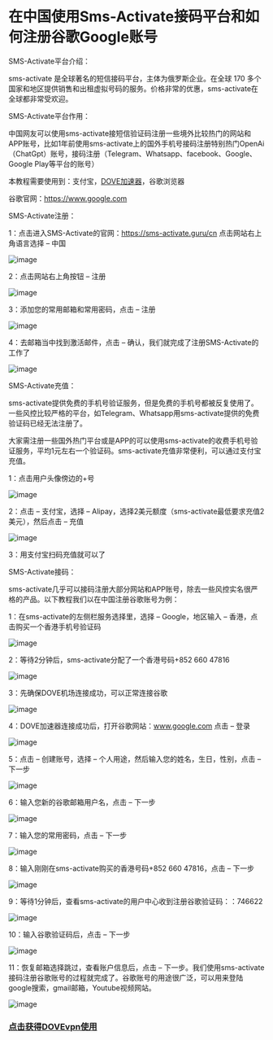 # 在中国使用Sms-Activate接码平台和如何注册谷歌Google账号

SMS-Activate平台介绍：

sms-activate 是全球著名的短信接码平台，主体为俄罗斯企业。在全球 170 多个国家和地区提供销售和出租虚拟号码的服务。价格非常的优惠，sms-activate在全球都非常受欢迎。

SMS-Activate平台作用：

中国网友可以使用sms-activate接短信验证码注册一些境外比较热门的网站和APP账号，比如1年前使用sms-activate上的国外手机号接码注册特别热门OpenAi（ChatGpt）账号，接码注册（Telegram、Whatsapp、facebook、Google、Google Play等平台的账号）

本教程需要使用到：支付宝，[DOVE加速器](https://dove8.cc/a.php?alavBTtF8UB)，谷歌浏览器

谷歌官网：https://www.google.com

SMS-Activate注册：

1：点击进入SMS-Activate的官网：https://sms-activate.guru/cn  点击网站右上角语言选择 – 中国

![image](https://github.com/user-attachments/assets/45822dd5-9474-40f2-872a-d1307b2e9d83)

2：点击网站右上角按钮 – 注册

![image](https://github.com/user-attachments/assets/21e4ceae-d951-4811-9205-bd6bebefeaed)

3：添加您的常用邮箱和常用密码，点击 – 注册

![image](https://github.com/user-attachments/assets/9653520e-9481-460d-bf45-3a726ee86547)

4：去邮箱当中找到激活邮件，点击 – 确认，我们就完成了注册SMS-Activate的工作了

![image](https://github.com/user-attachments/assets/14bc90d9-965b-47e9-ba15-828348b573f5)

SMS-Activate充值：

sms-activate提供免费的手机号验证服务，但是免费的手机号都被反复使用了。一些风控比较严格的平台，如Telegram、Whatsapp用sms-activate提供的免费验证码已经无法注册了。

大家需注册一些国外热门平台或是APP的可以使用sms-activate的收费手机号验证服务，平均1元左右一个验证码。sms-activate充值非常便利，可以通过支付宝充值。

1：点击用户头像傍边的+号

![image](https://github.com/user-attachments/assets/0a76bd50-880a-4395-b537-d4460555b3c8)

2：点击 – 支付宝，选择 – Alipay，选择2美元额度（sms-activate最低要求充值2美元），然后点击 – 充值

![image](https://github.com/user-attachments/assets/c34f9fcf-f9b6-4d6a-bb3c-cc1e3b4f1a9f)

3：用支付宝扫码充值就可以了

SMS-Activate接码：

sms-activate几乎可以接码注册大部分网站和APP账号，除去一些风控实名很严格的产品。以下教程我们以在中国注册谷歌账号为例：

1：在sms-activate的左侧栏服务选择里，选择 – Google，地区输入 – 香港，点击购买一个香港手机号验证码

![image](https://github.com/user-attachments/assets/2233b4f0-62c7-49d9-9822-2129bd6a4357)

2：等待2分钟后，sms-activate分配了一个香港号码+852 660 47816

![image](https://github.com/user-attachments/assets/d06db917-975a-4938-9996-b041df8e2224)

3：先确保DOVE机场连接成功，可以正常连接谷歌

![image](https://github.com/user-attachments/assets/334d292e-2a7d-452d-84f5-76f9a7c0b2c4)

4：DOVE加速器连接成功后，打开谷歌网站：www.google.com 点击 – 登录

![image](https://github.com/user-attachments/assets/f2412581-dd1c-4516-b7f7-0cbd31202ff4)

5：点击 – 创建账号，选择 – 个人用途，然后输入您的姓名，生日，性别，点击 – 下一步

![image](https://github.com/user-attachments/assets/cbba17a5-41b6-4e54-8eb3-da4bdb483e28)

6：输入您新的谷歌邮箱用户名，点击 – 下一步

![image](https://github.com/user-attachments/assets/1d755a9b-63f7-4005-8ab3-fcd20cfa5df3)

7：输入您的常用密码，点击 – 下一步

![image](https://github.com/user-attachments/assets/71a0cf7b-c136-409c-b7dd-c8b69d442e17)

8：输入刚刚在sms-activate购买的香港号码+852 660 47816，点击 – 下一步

![image](https://github.com/user-attachments/assets/c76dbed8-1511-46d9-97e6-8b88da39f760)

9：等待1分钟后，查看sms-activate的用户中心收到注册谷歌验证码：：746622

![image](https://github.com/user-attachments/assets/65eef73a-1823-4871-b493-141688ee00fe)

10：输入谷歌验证码后，点击 – 下一步

![image](https://github.com/user-attachments/assets/9fd66647-ef0a-4beb-a0fd-aef15d515abe)

11：恢复邮箱选择跳过，查看账户信息后，点击 – 下一步。我们使用sms-activate接码注册谷歌账号的过程就完成了。谷歌账号的用途很广泛，可以用来登陆google搜索，gmail邮箱，Youtube视频网站。

![image](https://github.com/user-attachments/assets/bbc73880-05f0-42a7-b04c-9cb7295ea981)

### [点击获得DOVEvpn使用](https://dove8.cc/a.php?alavBTtF8UB)

















